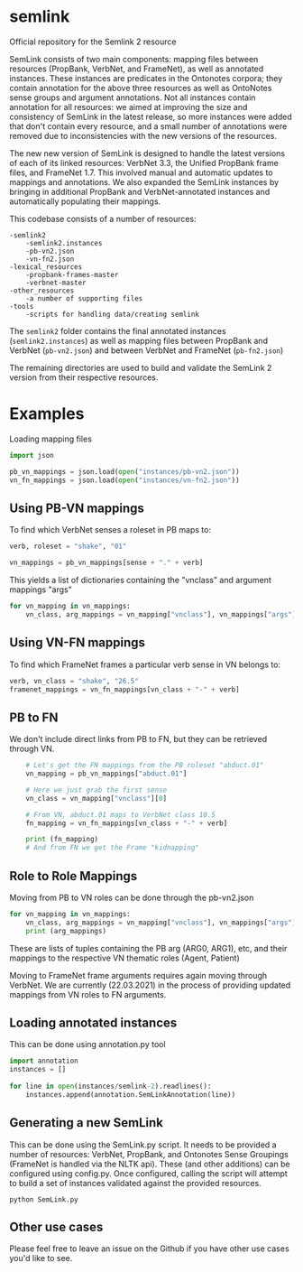 # semlink
Official repository for the Semlink 2 resource

SemLink consists of two main components: mapping files between resources (PropBank, VerbNet, and FrameNet), as well as annotated instances. These instances are predicates in the Ontonotes corpora; they contain annotation for the above three resources as well as OntoNotes sense groups and argument annotations. Not all instances contain annotation for all resources: we aimed at improving the size and consistency of SemLink in the latest release, so more instances were added that don't contain every resource, and a small number of annotations were removed due to inconsistencies with the new versions of the resources.

The new new version of SemLink is designed to handle the latest versions of each of its linked resources: VerbNet 3.3, the Unified PropBank frame files, and FrameNet 1.7. This involved manual and automatic updates to mappings and annotations. We also expanded the SemLink instances by bringing in additional PropBank and VerbNet-annotated instances and automatically populating their mappings.

This codebase consists of a number of resources:

    -semlink2
        -semlink2.instances
        -pb-vn2.json
        -vn-fn2.json
    -lexical_resources
        -propbank-frames-master
        -verbnet-master
    -other_resources
        -a number of supporting files
    -tools
        -scripts for handling data/creating semlink
        
The <code>semlink2</code> folder contains the final annotated instances (<code>semlink2.instances</code>) as well as mapping files between PropBank and VerbNet (<code>pb-vn2.json</code>) and between VerbNet and FrameNet (<code>pb-fn2.json</code>)

The remaining directories are used to build and validate the SemLink 2 version from their respective resources.

# Examples
Loading mapping files

```python
import json

pb_vn_mappings = json.load(open("instances/pb-vn2.json"))
vn_fn_mappings = json.load(open("instances/vn-fn2.json"))
```

## Using PB-VN mappings
To find which VerbNet senses a roleset in PB maps to:

```python
verb, roleset = "shake", "01"

vn_mappings = pb_vn_mappings[sense + "." + verb]
```

This yields a list of dictionaries containing the "vnclass" and argument mappings "args"

```python
for vn_mapping in vn_mappings:
    vn_class, arg_mappings = vn_mapping["vnclass"], vn_mappings["args"]
```

## Using VN-FN mappings
To find which FrameNet frames a particular verb sense in VN belongs to:
```python
verb, vn_class = "shake", "26.5"
framenet_mappings = vn_fn_mappings[vn_class + "-" + verb]
```

## PB to FN
We don't include direct links from PB to FN, but they can be retrieved through VN.

```python
    # Let's get the FN mappings from the PB roleset "abduct.01"
    vn_mapping = pb_vn_mappings["abduct.01"]    

    # Here we just grab the first sense
    vn_class = vn_mapping["vnclass"][0]

    # From VN, abduct.01 maps to VerbNet class 10.5
    fn_mapping = vn_fn_mappings[vn_class + "-" + verb]

    print (fn_mapping)
    # And from FN we get the Frame "kidnapping"
```

## Role to Role Mappings
Moving from PB to VN roles can be done through the pb-vn2.json
```python 
for vn_mapping in vn_mappings:
    vn_class, arg_mappings = vn_mapping["vnclass"], vn_mappings["args"]
    print (arg_mappings)
```
These are lists of tuples containing the PB arg (ARG0, ARG1), etc, and their mappings to the respective VN thematic roles (Agent, Patient)

Moving to FrameNet frame arguments requires again moving through VerbNet. We are currently (22.03.2021) in the process of providing updated mappings from VN roles to FN arguments.


## Loading annotated instances
This can be done using annotation.py tool

```python
import annotation
instances = []
        
for line in open(instances/semlink-2).readlines():
    instances.append(annotation.SemLinkAnnotation(line))
```

## Generating a new SemLink
This can be done using the SemLink.py script. It needs to be provided a number of resources: VerbNet, PropBank, and Ontonotes Sense Groupings (FrameNet is handled via the NLTK api). These (and other additions) can be configured using config.py. Once configured, calling the script will attempt to build a set of instances validated against the provided resources.

```
python SemLink.py
```

## Other use cases
Please feel free to leave an issue on the Github if you have other use cases you'd like to see. 